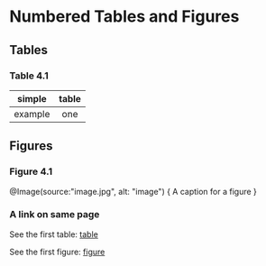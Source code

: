# Numbered Tables and Figures

## Tables

### Table 4.1

| simple | table |
|:-:|:-:|
| example | one |

## Figures

### Figure 4.1

@Image(source:"image.jpg", alt: "image") {
    A caption for a figure
}

### A link on same page

See the first table: [table](#table-41)

See the first figure: [figure](#figure-41)

